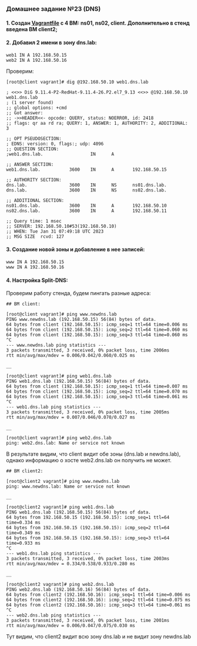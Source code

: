 ### Домашнее задание №23 (DNS)
#### 1. Создан [Vagrantfile](https://github.com/uNkindy/Otus_Unit_23_DNS/blob/main/Vagrantfile) c 4 ВМ: ns01, ns02, client. Дополнительно в стенд введена ВМ client2;
#### 2. Добавил 2 имени в зону dns.lab:
```console
web1 IN A 192.168.50.15
web2 IN A 192.168.50.16
```
Проверим:
```console
[root@client vagrant]# dig @192.168.50.10 web1.dns.lab

; <<>> DiG 9.11.4-P2-RedHat-9.11.4-26.P2.el7_9.13 <<>> @192.168.50.10 web1.dns.lab
; (1 server found)
;; global options: +cmd
;; Got answer:
;; ->>HEADER<<- opcode: QUERY, status: NOERROR, id: 2418
;; flags: qr aa rd ra; QUERY: 1, ANSWER: 1, AUTHORITY: 2, ADDITIONAL: 3

;; OPT PSEUDOSECTION:
; EDNS: version: 0, flags:; udp: 4096
;; QUESTION SECTION:
;web1.dns.lab.                  IN      A

;; ANSWER SECTION:
web1.dns.lab.           3600    IN      A       192.168.50.15

;; AUTHORITY SECTION:
dns.lab.                3600    IN      NS      ns01.dns.lab.
dns.lab.                3600    IN      NS      ns02.dns.lab.

;; ADDITIONAL SECTION:
ns01.dns.lab.           3600    IN      A       192.168.50.10
ns02.dns.lab.           3600    IN      A       192.168.50.11

;; Query time: 1 msec
;; SERVER: 192.168.50.10#53(192.168.50.10)
;; WHEN: Tue Jan 31 07:49:18 UTC 2023
;; MSG SIZE  rcvd: 127
```
#### 3. Создание новой зоны и добавление в нее записей:
```console
www IN A 192.168.50.15
www IN A 192.168.50.16
```
#### 4. Настройка Split-DNS:
Проверим работу стенда, будем пингать разные адреса:
```console
## ВМ client:

[root@client vagrant]# ping www.newdns.lab
PING www.newdns.lab (192.168.50.15) 56(84) bytes of data.
64 bytes from client (192.168.50.15): icmp_seq=1 ttl=64 time=0.006 ms
64 bytes from client (192.168.50.15): icmp_seq=2 ttl=64 time=0.060 ms
64 bytes from client (192.168.50.15): icmp_seq=3 ttl=64 time=0.060 ms
^C
--- www.newdns.lab ping statistics ---
3 packets transmitted, 3 received, 0% packet loss, time 2006ms
rtt min/avg/max/mdev = 0.006/0.042/0.060/0.025 ms

__

[root@client vagrant]# ping web1.dns.lab
PING web1.dns.lab (192.168.50.15) 56(84) bytes of data.
64 bytes from client (192.168.50.15): icmp_seq=1 ttl=64 time=0.007 ms
64 bytes from client (192.168.50.15): icmp_seq=2 ttl=64 time=0.070 ms
64 bytes from client (192.168.50.15): icmp_seq=3 ttl=64 time=0.061 ms
^C
--- web1.dns.lab ping statistics ---
3 packets transmitted, 3 received, 0% packet loss, time 2005ms
rtt min/avg/max/mdev = 0.007/0.046/0.070/0.027 ms

__

[root@client vagrant]# ping web2.dns.lab
ping: web2.dns.lab: Name or service not known
```
В результате видим, что client видит обе зоны (dns.lab и newdns.lab), однако информацию о хосте web2.dns.lab он получить не может.

```console
## ВМ client2:

[root@client2 vagrant]# ping www.newdns.lab
ping: www.newdns.lab: Name or service not known

__

[root@client2 vagrant]# ping web1.dns.lab
PING web1.dns.lab (192.168.50.15) 56(84) bytes of data.
64 bytes from 192.168.50.15 (192.168.50.15): icmp_seq=1 ttl=64 time=0.334 ms
64 bytes from 192.168.50.15 (192.168.50.15): icmp_seq=2 ttl=64 time=0.349 ms
64 bytes from 192.168.50.15 (192.168.50.15): icmp_seq=3 ttl=64 time=0.933 ms
^C
--- web1.dns.lab ping statistics ---
3 packets transmitted, 3 received, 0% packet loss, time 2003ms
rtt min/avg/max/mdev = 0.334/0.538/0.933/0.280 ms

__

[root@client2 vagrant]# ping web2.dns.lab
PING web2.dns.lab (192.168.50.16) 56(84) bytes of data.
64 bytes from client2 (192.168.50.16): icmp_seq=1 ttl=64 time=0.006 ms
64 bytes from client2 (192.168.50.16): icmp_seq=2 ttl=64 time=0.075 ms
64 bytes from client2 (192.168.50.16): icmp_seq=3 ttl=64 time=0.061 ms
^C
--- web2.dns.lab ping statistics ---
3 packets transmitted, 3 received, 0% packet loss, time 2001ms
rtt min/avg/max/mdev = 0.006/0.047/0.075/0.030 ms
```
Тут видим, что client2 видит всю зону dns.lab и не видит зону
newdns.lab
